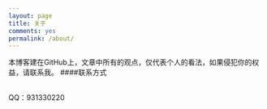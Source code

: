 ```yaml
---
layout: page
title: 关于
comments: yes
permalink: /about/
---
```



本博客建在GitHub上，文章中所有的观点，仅代表个人的看法，如果侵犯你的权益，请联系我。
####联系方式
##
QQ：931330220



